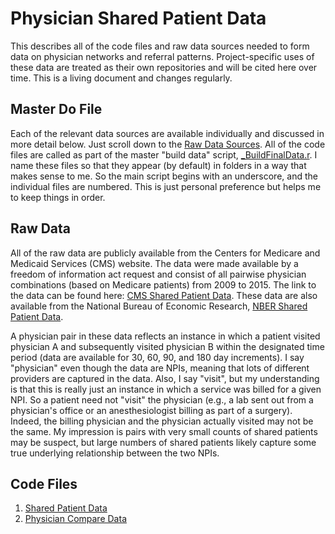 # Physician Shared Patient Data
This describes all of the code files and raw data sources needed to form data on physician networks and referral patterns. Project-specific uses of these data are treated as their own repositories and will be cited here over time. This is a living document and changes regularly.

## Master Do File
Each of the relevant data sources are available individually and discussed in more detail below. Just scroll down to the [Raw Data Sources](#raw-data-sources). All of the code files are called as part of the master "build data" script, [_BuildFinalData.r](data-code/_BuildFinalData.R). I name these files so that they appear (by default) in folders in a way that makes sense to me. So the main script begins with an underscore, and the individual files are numbered. This is just personal preference but helps me to keep things in order.

## Raw Data
All of the raw data are publicly available from the Centers for Medicare and Medicaid Services (CMS) website. The data were made available by a freedom of information act request and consist of all pairwise physician combinations (based on Medicare patients) from 2009 to 2015. The link to the data can be found here: [CMS Shared Patient Data](https://www.cms.gov/Regulations-and-Guidance/Legislation/FOIA/Referral-Data-FAQs). These data are also available from the National Bureau of Economic Research, [NBER Shared Patient Data](https://www.nber.org/data/physician-shared-patient-patterns-data.html).

A physician pair in these data reflects an instance in which a patient visited physician A and subsequently visited physician B within the designated time period (data are available for 30, 60, 90, and 180 day increments). I say "physician" even though the data are NPIs, meaning that lots of different providers are captured in the data. Also, I say "visit", but my understanding is that this is really just an instance in which a service was billed for a given NPI. So a patient need not "visit" the physician (e.g., a lab sent out from a physician's office or an anesthesiologist billing as part of a surgery). Indeed, the billing physician and the physician actually visited may not be the same. My impression is pairs with very small counts of shared patients may be suspect, but large numbers of shared patients likely capture some true underlying relationship between the two NPIs. 

## Code Files
1. [Shared Patient Data](data-code/SharedPatientData.R)
2. [Physician Compare Data](data-code/PhysicianCompare.R)
